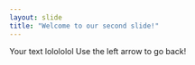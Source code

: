 ```yaml
---
layout: slide
title: "Welcome to our second slide!"
---
```

Your text lolololol
Use the left arrow to go back!
